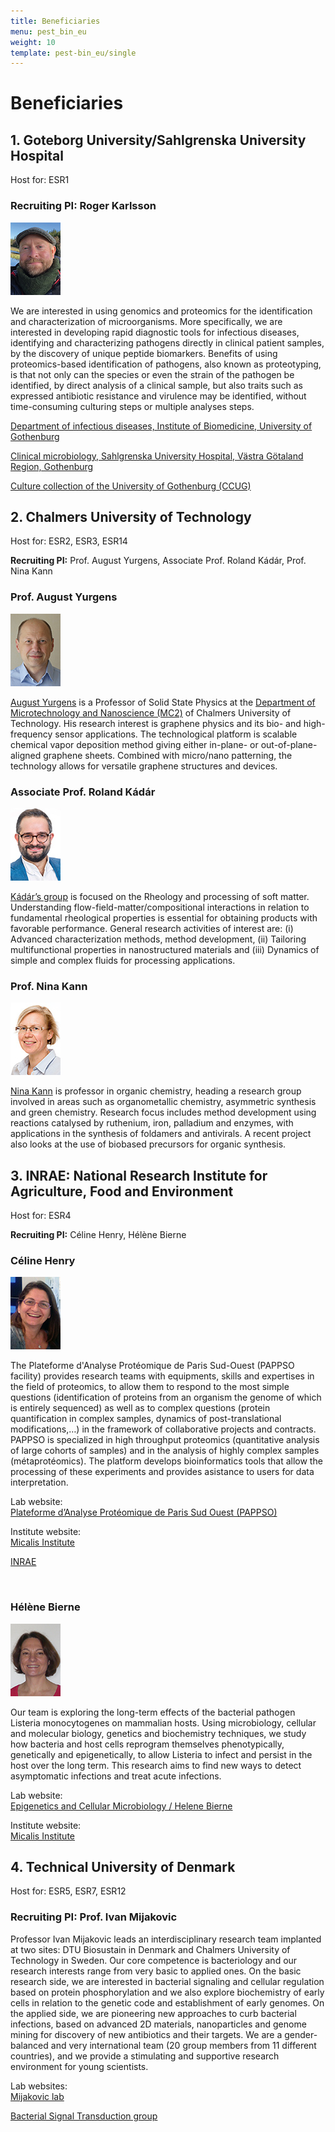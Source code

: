 ```yaml
---
title: Beneficiaries
menu: pest_bin_eu
weight: 10
template: pest-bin_eu/single
---
```

# Beneficiaries

## 1. Goteborg University/Sahlgrenska University Hospital

Host for: ESR1

### Recruiting PI: Roger Karlsson

![Roger Karlsson](img/roger_karlsson.jpg)

We are interested in using genomics and proteomics for the identification and characterization of microorganisms. More specifically, we are interested in developing rapid diagnostic tools for infectious diseases, identifying and characterizing pathogens directly in clinical patient samples, by the discovery of unique peptide biomarkers. Benefits of using proteomics-based identification of pathogens, also known as proteotyping, is that not only can the species or even the strain of the pathogen be identified, by direct analysis of a clinical sample, but also traits such as expressed antibiotic resistance and virulence may be identified, without time-consuming culturing steps or multiple analyses steps.

[Department of infectious diseases, Institute of Biomedicine, University of Gothenburg](https://www.gu.se/en/biomedicine/about-us/department-of-infectious-diseases)

[Clinical microbiology, Sahlgrenska University Hospital, Västra Götaland Region, Gothenburg](https://www.sahlgrenska.se/omraden/omrade-4/verksamhet-klinisk-mikrobiologi/molekylar-mikrobiologi/)

[Culture collection of the University of Gothenburg (CCUG)](https://www.ccug.se/)

## 2. Chalmers University of Technology

Host for: ESR2, ESR3, ESR14 

**Recruiting PI:** Prof. August Yurgens, Associate Prof. Roland Kádár, Prof. Nina Kann

### Prof. August Yurgens

![August Yurgens](img/august_yurgens.jpg)

[August Yurgens](https://www.chalmers.se/en/staff/Pages/Avgust-Yurgens.aspx) is a Professor of Solid State Physics at the [Department of Microtechnology and Nanoscience (MC2)](https://www.chalmers.se/en/departments/mc2/Pages/default.aspx) of Chalmers University of Technology. His research interest is graphene physics and its  bio- and high-frequency sensor applications. The technological platform is scalable chemical vapor deposition method giving either in-plane- or out-of-plane-aligned graphene sheets. Combined with micro/nano patterning, the technology allows for versatile graphene structures and devices. 

### Associate Prof. Roland Kádár

![Roland Kádár](img/roland_kadar.jpg)

[Kádár’s group](https://www.chalmers.se/en/staff/Pages/roland-kadar.aspx) is focused on the Rheology and processing of soft matter. Understanding flow-field-matter/compositional interactions in relation to fundamental rheological properties is essential for obtaining products with favorable performance. General research activities of interest are: (i) Advanced characterization methods, method development, (ii) Tailoring multifunctional properties in nanostructured materials and (iii) Dynamics of simple and complex fluids for processing applications.

### Prof. Nina Kann

![Nina Kann](img/nina_kann.jpg)

[Nina Kann](https://research.chalmers.se/en/person/kann) is professor in organic chemistry, heading a research group involved in areas such as organometallic chemistry, asymmetric synthesis and green chemistry. Research focus includes method development using reactions catalysed by ruthenium, iron, palladium and enzymes, with applications in the synthesis of foldamers and antivirals. A recent project also looks at the use of biobased precursors for organic synthesis.

## 3. INRAE: National Research Institute for Agriculture, Food and Environment

Host for: ESR4

**Recruiting PI:** Céline Henry, Hélène Bierne 

### Céline Henry

![Céline Henry](img/celine_henry.jpg)

The Plateforme d'Analyse Protéomique de Paris Sud-Ouest (PAPPSO facility) provides research teams with equipments, skills and expertises in the field of proteomics, to allow them to respond to the most simple questions (identification of proteins from an organism the genome of which is entirely sequenced) as well as to complex questions (protein quantification in complex samples, dynamics of post-translational modifications,…) in the framework of collaborative projects and contracts. PAPPSO is specialized in high throughput proteomics (quantitative analysis of large cohorts of samples) and in the analysis of highly complex samples (métaprotéomics). The platform develops bioinformatics tools that allow the processing of these experiments and provides asistance to users for data interpretation.

Lab website:\
[Plateforme d’Analyse Protéomique de Paris Sud Ouest (PAPPSO)](http://pappso.inra.fr/)

Institute website:\
[Micalis Institute](https://www.micalis.fr/micalis_eng/Micalis-Institute)

[INRAE](https://www.inrae.fr/)
<br>

<br>  

### Hélène Bierne

![Hélène Bierne](img/helene_bierne.jpg)

Our team is exploring the long-term effects of the bacterial pathogen Listeria monocytogenes on mammalian hosts. Using microbiology, cellular and molecular biology, genetics and biochemistry techniques, we study how bacteria and host cells reprogram themselves phenotypically, genetically and epigenetically, to allow Listeria to infect and persist in the host over the long term. This research aims to find new ways to detect asymptomatic infections and treat acute infections. 

Lab website:\
[Epigenetics and Cellular Microbiology / Helene Bierne](https://www.micalis.fr/micalis_eng/Poles-and-teams/Pole-Bacterial-Adaptation-and-Pathogenesis/Epigenetics-and-Cellular-Microbiology-Helene-Bierne)

Institute website:\
[Micalis Institute](https://www.micalis.fr/micalis_eng/Micalis-Institute)

## 4. Technical University of Denmark

Host for: ESR5, ESR7, ESR12 

### Recruiting PI: Prof. Ivan Mijakovic

Professor Ivan Mijakovic leads an interdisciplinary research team implanted at two sites: DTU Biosustain in Denmark and Chalmers University of Technology in Sweden. Our core competence is bacteriology and our research interests range from very basic to applied ones. On the basic research side, we are interested in bacterial signaling and cellular regulation based on protein phosphorylation and we also explore biochemistry of early cells in relation to the genetic code and establishment of early genomes. On the applied side, we are pioneering new approaches to curb bacterial infections, based on advanced 2D materials, nanoparticles and genome mining for discovery of new antibiotics and their targets. We are a gender-balanced and very international team (20 group members from 11 different countries), and we provide a stimulating and supportive research environment for young scientists.   

Lab websites:\
[Mijakovic lab](https://www.sysbio.se/labs/mijakovic/)

[Bacterial Signal Transduction group](https://www.biosustain.dtu.dk/research/research-groups/bacterial-signal-transduction)